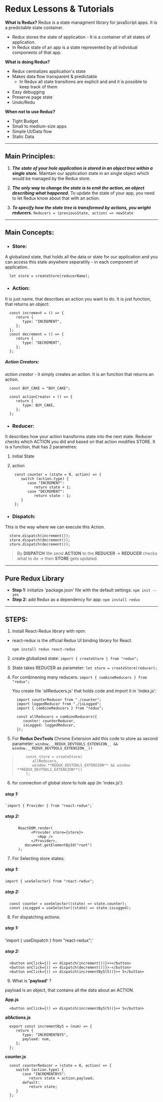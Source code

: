 # Redux Lessons &amp; Tutorials

**What is Redux?**
Redux is a state managment library for javaScript apps. It is a predictable state container.

-   Redux stores the state of application - It is a container of all states of application.
-   In Redux state of an app is a state represented by all individual components of that app.

**What is doing Redux?**

-   Redux centralizes application's state
-   Makes data flow transparent & predictable
    -   In Redux all state transitions are explicit and and it is possible to keep track of them
-   Easy debugging
-   Preserve page state
-   Undo/Redu

**When not to use Redux?**

-   Tight Budget
-   Small to medium-size apps
-   Simple UI/Data flow
-   Static Data

---

## Main Principles:

1. **_The state of your hole application is stored in an object tree within a single store._**
   Maintain our application state in an single object which would be managed by the Redux store.

2. **_The only way to change the state is to emit the action, an object describing what happened._**
   To update the state of your app, you need to let Redux know about that with an action.

3. **_To specify how the state tree is transformed by actions, you wright reducers._**
   `Reducers = (previousState, action) => newState`

---

## Main Concepts:

-   ### Store:

A globalized state, that holds all the data or state for our application and you can access this state anywhere separatilly - in each component of application.

      let store = createStore(reducerName);

-   ### Action:

It is just name, that describes an action you want to do. It is just function, that returns an object:

      const increment = () => {
         return {
            type: "INCREMENT",
         };
      };
      const decrement = () => {
         return {
            type: "DECREMENT",
         };
      };

##### Action Creators:

_action creator_ - it simply creates an action. It is an function that returns an action.

      const BUY_CAKE = "BUY_CAKE";

      const actionCreator = () => {
         return {
            type: BUY_CAKE,
         };
      };

-   ### Reducer:

It describes how your action transforms state into the next state. Reducer checks which ACTION you did and based on that action modifies STORE. It is a function, that has 2 parametres:

1.  Initial State
2.  action

         const counter = (state = 0, action) => {
            switch (action.type) {
               case "INCREMENT":
                  return state + 1;
               case "DECREMENT":
                  return state - 1;
            }
         };

-   ### Dispatch:

This is the way where we can execute this Action.

      store.dispatch(increment());
      store.dispatch(decrement());
      store.dispatch(decrement());

> By **DISPATCH** We send **ACTION** to the **REDUCER** -> **REDUCER** checks what to do -> then **STORE** gets updated.

---

## Pure Redux Library

-   **Step 1:** initialize 'package.json' file with the default settings:
    `npm init --yes`
-   **Step 2:** add Redux as a dependency for app:
    `npm install redux`

---

## STEPS:

1.  Install React-Redux library with npm:

-   react-redux is the official Redux UI binding library for React.

    `npm install redux react-redux`

2.  create globalized state:
    `import { createStore } from "redux";`

3.  State takes REDUCER as parameter:
    `let store = createStore(reducer);`

4.  For combinening many reducers:
    `import { combineReducers } from "redux";`

    You create file 'allReducers.js' that holds code and import it in 'index.js':

          import counterReducer from "./counter";
          import loggedReducer from "./isLogged";
          import { combineReducers } from "redux";

          const allReducers = combineReducers({
             counter: counterReducer,
             isLogged: loggedReducer,
          });

5.  For **Redux DevTools** Chrome Extension add this code to store as second parameter:
    `window.__REDUX_DEVTOOLS_EXTENSION__ && window.__REDUX_DEVTOOLS_EXTENSION__()`

>         const store = createStore(
>            allReducers,
>            window.**REDUX_DEVTOOLS_EXTENSION** && window **REDUX_DEVTOOLS_EXTENSION**()
>         );

6.  for connection of global store to hole app (in 'index.js'):

##### step 1:

    `import { Provider } from "react-redux";`

##### step 2:

          ReactDOM.render(
                <Provider store={store}>
                   <App />
                </Provider>,
             document.getElementById("root")
          );

7. For Selecting store states:

##### step 1:

`import { useSelector} from "react-redux";`

##### step 2:

      const counter = useSelector((state) => state.counter);
      const isLogged = useSelector((state) => state.isLogged);

8. For dispatching actions:

##### step 1:

'import { useDispatch } from "react-redux";'

##### step 2:

      <button onClick={() => dispatch(increment())}>+</button>
      <button onClick={() => dispatch(decrement())}>-</button>
      <button onClick={() => dispatch(incrementBy5(5))}>+ 5</button>

9.  What is **'payload'** ?

payload is an object, that contains all the data about an ACTION.

**App.js**

      <button onClick={() => dispatch(incrementBy5(5))}>+ 5</button>

**allActions.js**

      export const incrementBy5 = (num) => {
         return {
            type: "INCREMENTBY5",
            payload: num,
         };
      };

**counter.js**

      const counterReducer = (state = 0, action) => {
         switch (action.type) {
            case "INCREMENTBY5":
               return state + action.payload;
            default:
               return state;
         }
      };
